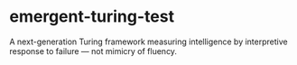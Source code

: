 # emergent-turing-test
A next-generation Turing framework measuring intelligence by interpretive response to failure — not mimicry of fluency.
